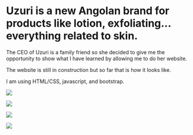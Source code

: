# Uzuri is a new Angolan brand for products like lotion, exfoliating... everything related to skin.

The CEO of Uzuri is a family friend so she decided to give me the opportunity to show what I have learned by allowing me to do her website. 

The website is still in construction but so far that is how it looks like. 

I am using HTML/CSS, javascript, and bootstrap.

![](11.gif)

![](2.gif)

![](3.gif)

![](4.gif)

